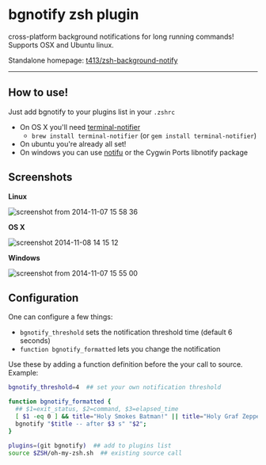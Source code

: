 # bgnotify zsh plugin

cross-platform background notifications for long running commands! Supports OSX and Ubuntu linux.

Standalone homepage: [t413/zsh-background-notify](https://ghproxy.com/https://github.com/t413/zsh-background-notify)

----------------------------------

## How to use!

Just add bgnotify to your plugins list in your `.zshrc`

- On OS X you'll need [terminal-notifier](https://ghproxy.com/https://github.com/alloy/terminal-notifier)
  * `brew install terminal-notifier` (or `gem install terminal-notifier`)
- On ubuntu you're already all set!
- On windows you can use [notifu](https://www.paralint.com/projects/notifu/) or the Cygwin Ports libnotify package


## Screenshots

**Linux**

![screenshot from 2014-11-07 15 58 36](https://cloud.githubusercontent.com/assets/326829/4962187/256b465c-66da-11e4-927d-cc2fc105e31f.png)

**OS X**

![screenshot 2014-11-08 14 15 12](https://cloud.githubusercontent.com/assets/326829/4965780/19fa3eac-6795-11e4-8ed6-0355711123a9.png)

**Windows**

![screenshot from 2014-11-07 15 55 00](https://cloud.githubusercontent.com/assets/326829/4962159/a2625ca0-66d9-11e4-9e91-c5834913190e.png)


## Configuration

One can configure a few things:

- `bgnotify_threshold` sets the notification threshold time (default 6 seconds)
- `function bgnotify_formatted` lets you change the notification

Use these by adding a function definition before the your call to source. Example:

~~~ sh
bgnotify_threshold=4  ## set your own notification threshold

function bgnotify_formatted {
  ## $1=exit_status, $2=command, $3=elapsed_time
  [ $1 -eq 0 ] && title="Holy Smokes Batman!" || title="Holy Graf Zeppelin!"
  bgnotify "$title -- after $3 s" "$2";
}

plugins=(git bgnotify)  ## add to plugins list
source $ZSH/oh-my-zsh.sh  ## existing source call
~~~
